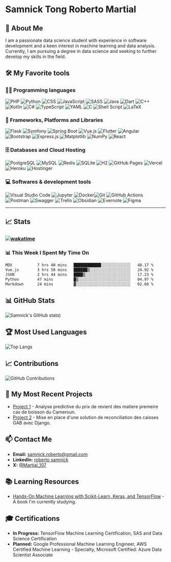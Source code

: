 # Samnick Tong Roberto Martial

## 👋 About Me

I am a passionate data science student with experience in software development and a keen interest in machine learning and data analysis. Currently, I am pursuing a degree in data science and seeking to further develop my skills in the field.

## 🛠️ My Favorite tools

### 👨‍💻 Programming languages

![PHP](https://img.shields.io/badge/PHP-777BB4.svg?style=for-the-badge&logo=php&logoColor=white)
![Python](https://img.shields.io/badge/Python-14354C.svg?style=for-the-badge&logo=python&logoColor=white)
![CSS](https://img.shields.io/badge/CSS-1572B6.svg?logo=css3&logoColor=white&style=for-the-badge)
![JavaScript](https://img.shields.io/badge/JavaScript-F7DF1E.svg?logo=javascript&logoColor=black&style=for-the-badge)
![SASS](https://img.shields.io/badge/Sass-hotpink.svg?logo=SASS&logoColor=white&style=for-the-badge)
![Java](https://img.shields.io/badge/java-%23ED8B00.svg?style=for-the-badge&logo=openjdk&logoColor=white)
![Dart](https://img.shields.io/badge/Dart-0175C2.svg?logo=dart&logoColor=white&style=for-the-badge)
![C++](https://img.shields.io/badge/c++-%2300599C.svg?style=for-the-badge&logo=c%2B%2B&logoColor=white)
![Kotlin](https://img.shields.io/badge/kotlin-%237F52FF.svg?style=for-the-badge&logo=kotlin&logoColor=white)
![C#](https://img.shields.io/badge/c%23-%23239120.svg?style=for-the-badge&logo=csharp&logoColor=white)
![TypeScript](https://img.shields.io/badge/TypeScript-007ACC.svg?logo=typescript&logoColor=white&style=for-the-badge)
![YAML](https://img.shields.io/badge/YAML-%23007396.svg?style=for-the-badge&logo=yaml&logoColor=white)
![C](https://img.shields.io/badge/c-%2300599C.svg?style=for-the-badge&logo=c&logoColor=white)
![Shell Script](https://img.shields.io/badge/shell_script-%23121011.svg?style=for-the-badge&logo=gnu-bash&logoColor=white)
![LaTeX](https://img.shields.io/badge/LaTeX-008080.svg?style=for-the-badge&logo=latex&logoColor=white)

### 🧰 Frameworks, Platforms and Libraries

![Flask](https://img.shields.io/static/v1?label=&message=Flask&color=000000&logo=Flask&logoColor=white&style=for-the-badge)
![Symfony](https://img.shields.io/badge/Symfony-000000.svg?logo=symfony&logoColor=white&style=for-the-badge)
![Spring Boot](https://img.shields.io/badge/Spring_Boot-6DB33F.svg?logo=spring-boot&logoColor=white&style=for-the-badge)
![Vue.js](https://img.shields.io/badge/Vue.js-35495E.svg?logo=vue.js&logoColor=4FC08D&style=for-the-badge)
![Flutter](https://img.shields.io/badge/Flutter-02569B.svg?logo=flutter&logoColor=white&style=for-the-badge)
![Angular](https://img.shields.io/badge/Angular-DD0031.svg?logo=angular&logoColor=white&style=for-the-badge)
![Bootstrap](https://img.shields.io/badge/Bootstrap-7952B3.svg?logo=bootstrap&logoColor=white&style=for-the-badge)
![Express.js](https://img.shields.io/badge/Express.js-404d59.svg?logo=express&logoColor=white&style=for-the-badge)
![Matplotlib](https://img.shields.io/badge/Matplotlib-%23007396.svg?style=for-the-badge&logo=Matplotlib&logoColor=white)
![NumPy](https://img.shields.io/badge/Numpy-013243.svg?logo=numpy&logoColor=white&style=for-the-badge)
![React](https://img.shields.io/badge/React-20232a.svg?logo=react&logoColor=%2361DAFB&style=for-the-badge)

### 🗄️ Databases and Cloud Hosting

![PostgreSQL](https://img.shields.io/badge/PostgreSQL-316192.svg?logo=postgresql&logoColor=white&style=for-the-badge)
![MySQL](https://img.shields.io/badge/mysql-%2300000f.svg?style=for-the-badge&logo=mysql&logoColor=white)
![Redis](https://img.shields.io/badge/Redis-DC382D.svg?logo=redis&logoColor=white&style=for-the-badge)
![SQLite](https://img.shields.io/badge/SQLite-07405E.svg?logo=sqlite&logoColor=white&style=for-the-badge)
![H2](https://img.shields.io/badge/H2-1B5E20.svg?logo=h2-database&logoColor=white&style=for-the-badge)
![GitHub Pages](https://img.shields.io/badge/GitHub%20Pages-327FC7.svg?logo=github&logoColor=white&style=for-the-badge)
![Vercel](https://img.shields.io/badge/Vercel-000000.svg?logo=vercel&logoColor=white&style=for-the-badge)
![Heroku](https://img.shields.io/badge/Heroku-430098.svg?logo=heroku&logoColor=white&style=for-the-badge)
![Hostinger](https://img.shields.io/badge/Hostinger-000000.svg?logo=hostinger&logoColor=white&style=for-the-badge)

### 💻 Softwares & development tools

![Visual Studio Code](https://img.shields.io/badge/Visual%20Studio%20Code-0078d7.svg?logo=visual-studio-code&logoColor=white&style=for-the-badge)
![Jupyter](https://img.shields.io/badge/Jupyter-F37626.svg?logo=Jupyter&logoColor=white&style=for-the-badge)
![Docker](https://img.shields.io/badge/Docker-2496ED.svg?logo=docker&logoColor=white&style=for-the-badge)![Git](https://img.shields.io/badge/Git-F05033.svg?logo=git&logoColor=white&style=for-the-badge)
![GitHub Actions](https://img.shields.io/badge/GitHub%20Actions-2088FF.svg?logo=github-actions&logoColor=white&style=for-the-badge)
![Postman](https://img.shields.io/badge/Postman-FF6C37?logo=postman&logoColor=white&style=for-the-badge)
![Swagger](https://img.shields.io/badge/-Swagger-%23Clojure?style=for-the-badge&logo=swagger&logoColor=white)
![Trello](https://img.shields.io/badge/Trello-%23026AA7.svg?style=for-the-badge&logo=Trello&logoColor=white)
![Obsidian](https://img.shields.io/badge/Obsidian-4D4D4D.svg?logo=obsidian&logoColor=white&style=for-the-badge)
![Evernote](https://img.shields.io/badge/Evernote-2dbe60.svg?logo=evernote&logoColor=white&style=for-the-badge)
![Figma](https://img.shields.io/badge/figma-%23F24E1E.svg?style=for-the-badge&logo=figma&logoColor=white)


---

## 📈 Stats

### [![wakatime](https://wakatime.com/badge/user/018cee13-789a-4312-ba87-bff7005ff31b.svg?style=for-the-badge)](https://wakatime.com/@018cee13-789a-4312-ba87-bff7005ff31b)

### 📊 This Week I Spent My Time On

<!--START_SECTION:waka-->

```txt
MDX           7 hrs 40 mins   ████████████░░░░░░░░░░░░░   48.17 %
Vue.js        3 hrs 58 mins   ██████▒░░░░░░░░░░░░░░░░░░   24.92 %
JSON          2 hrs 44 mins   ████▒░░░░░░░░░░░░░░░░░░░░   17.23 %
Python        47 mins         █▒░░░░░░░░░░░░░░░░░░░░░░░   04.97 %
Markdown      24 mins         ▓░░░░░░░░░░░░░░░░░░░░░░░░   02.60 %
```

<!--END_SECTION:waka-->


## 📊 GitHub Stats

![Samnick's GitHub stats](https://github-readme-stats.vercel.app/api?username=anuraghazra))

## 🏆 Most Used Languages

![Top Langs](https://github-readme-stats.vercel.app/api/top-langs/?username=roberto-martial&layout=compact&hide_title=true&hide_border=true&theme=radical)

## 📈 Contributions

![GitHub Contributions](https://github-readme-stats.vercel.app/api/wakatime?username=roberto-martial&hide_title=true&hide_border=true&theme=radical)

## 🌟 My Most Recent Projects

- [Project 1](https://github.com/roberto-robert-martial/project1) - Analyse predictive du prix de revient des matiere premeire cas de boisson du Cameroun.
- [Project 2](https://github.com/roberto-robert-martial/project2) - Mise en place d'une solution de reconciliation des caisses GAB avec Django.

## 📫 Contact Me

- **Email:** samnick.roberto@gmail.com
- **LinkedIn:** [roberto samnick](https://www.linkedin.com/in/roberto-samnick-98a532259/)
- **X:** [@Martial_107](https://x.com/Martial_107)

## 📚 Learning Resources

- [Hands-On Machine Learning with Scikit-Learn, Keras, and TensorFlow](https://github.com/Akramz/Hands-on-Machine-Learning-with-Scikit-Learn-Keras-and-TensorFlow) - A book I'm currently studying.

## 🎓 Certifications

- **In Progress:** TensorFlow Machine Learning Certification, SAS and Data Science Certification
- **Planned:** Google Professional Machine Learning Engineer, AWS Certified Machine Learning - Specialty, Microsoft Certified: Azure Data Scientist Associate
